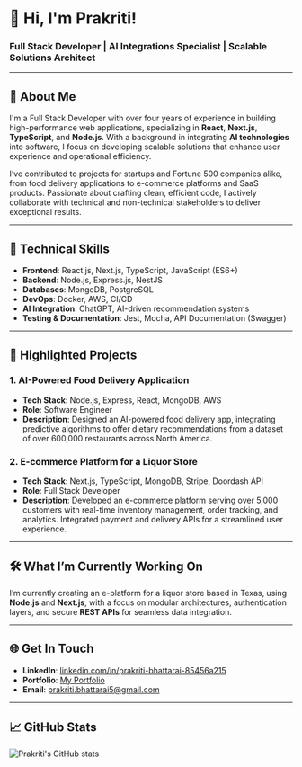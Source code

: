 # 👋 Hi, I'm Prakriti!
### Full Stack Developer | AI Integrations Specialist | Scalable Solutions Architect

---

## 📄 About Me
I'm a Full Stack Developer with over four years of experience in building high-performance web applications, specializing in **React**, **Next.js**, **TypeScript**, and **Node.js**. With a background in integrating **AI technologies** into software, I focus on developing scalable solutions that enhance user experience and operational efficiency.

I’ve contributed to projects for startups and Fortune 500 companies alike, from food delivery applications to e-commerce platforms and SaaS products. Passionate about crafting clean, efficient code, I actively collaborate with technical and non-technical stakeholders to deliver exceptional results.

---

## 🚀 Technical Skills
- **Frontend**: React.js, Next.js, TypeScript, JavaScript (ES6+)
- **Backend**: Node.js, Express.js, NestJS
- **Databases**: MongoDB, PostgreSQL
- **DevOps**: Docker, AWS, CI/CD
- **AI Integration**: ChatGPT, AI-driven recommendation systems
- **Testing & Documentation**: Jest, Mocha, API Documentation (Swagger)

---

## 🌟 Highlighted Projects

### 1. AI-Powered Food Delivery Application
- **Tech Stack**: Node.js, Express, React, MongoDB, AWS
- **Role**: Software Engineer
- **Description**: Designed an AI-powered food delivery app, integrating predictive algorithms to offer dietary recommendations from a dataset of over 600,000 restaurants across North America.

### 2. E-commerce Platform for a Liquor Store
- **Tech Stack**: Next.js, TypeScript, MongoDB, Stripe, Doordash API
- **Role**: Full Stack Developer
- **Description**: Developed an e-commerce platform serving over 5,000 customers with real-time inventory management, order tracking, and analytics. Integrated payment and delivery APIs for a streamlined user experience.

---

## 🛠️ What I’m Currently Working On
I’m currently creating an e-platform for a liquor store based in Texas, using **Node.js** and **Next.js**, with a focus on modular architectures, authentication layers, and secure **REST APIs** for seamless data integration.

---

## 🌐 Get In Touch
- **LinkedIn**: [linkedin.com/in/prakriti-bhattarai-85456a215](https://linkedin.com/in/prakriti-bhattarai-85456a215)
- **Portfolio**: [My Portfolio](https://prakritibhattrai.github.io/Portfolio-Using-React-and-Chakra-UI)
- **Email**: prakriti.bhattarai5@gmail.com

---

## 📈 GitHub Stats
![Prakriti's GitHub stats](https://github-readme-stats.vercel.app/api?username=prakritibhattrai&show_icons=true&theme=radical)
